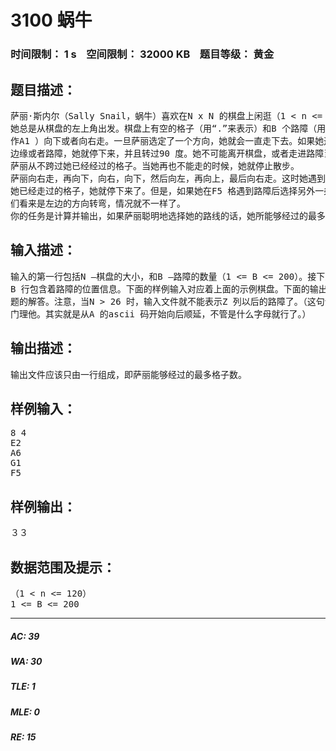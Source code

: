 # 3100 蜗牛   
### 时间限制： 1 s&nbsp;&nbsp;&nbsp;&nbsp;空间限制： 32000 KB&nbsp;&nbsp;&nbsp;&nbsp;题目等级： 黄金  
## 题目描述：  

<pre>
萨丽·斯内尔（Sally Snail，蜗牛）喜欢在N x N 的棋盘上闲逛（1 < n <= 120）。  
她总是从棋盘的左上角出发。棋盘上有空的格子（用“.”来表示）和B 个路障（用“#”来表示）。萨丽总是垂直（向上或者向下）或水平（向左或者向右）地走。她可以从出发地（总是记
作A1 ）向下或者向右走。一旦萨丽选定了一个方向，她就会一直走下去。如果她遇到棋盘  
边缘或者路障，她就停下来，并且转过90 度。她不可能离开棋盘，或者走进路障当中。并且，  
萨丽从不跨过她已经经过的格子。当她再也不能走的时候，她就停止散步。  
萨丽向右走，再向下，向右，向下，然后向左，再向上，最后向右走。这时她遇到了一个  
她已经走过的格子，她就停下来了。但是，如果她在F5 格遇到路障后选择另外一条路——向我  
们看来是左边的方向转弯，情况就不一样了。  
你的任务是计算并输出，如果萨丽聪明地选择她的路线的话，她所能够经过的最多格子数。
</pre>
  
  
## 输入描述：  

<pre>
输入的第一行包括N —棋盘的大小，和B —路障的数量（1 <= B <= 200）。接下来的  
B 行包含着路障的位置信息。下面的样例输入对应着上面的示例棋盘。下面的输出文件表示问  
题的解答。注意，当N > 26 时，输入文件就不能表示Z 列以后的路障了。（这句话不用专  
门理他。其实就是从A 的ascii 码开始向后顺延，不管是什么字母就行了。）
</pre>
  
  
## 输出描述：  

<pre>
输出文件应该只由一行组成，即萨丽能够经过的最多格子数。
</pre>
  
  
## 样例输入：  

<pre>
8 4  
E2  
A6  
G1  
F5
</pre>
  
  
## 样例输出：  

<pre>
３３
</pre>
  
  
## 数据范围及提示：  

<pre>
（1 < n <= 120）
1 <= B <= 200
</pre>
  
  
***  

##### AC: 39  
##### WA: 30  
##### TLE: 1  
##### MLE: 0  
##### RE: 15  
